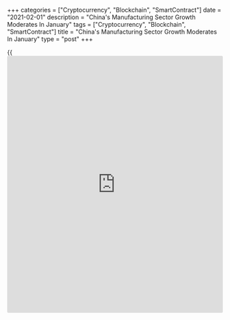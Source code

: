 +++
categories = ["Cryptocurrency", "Blockchain", "SmartContract"]
date = "2021-02-01"
description = "China's Manufacturing Sector Growth Moderates In January"
tags = ["Cryptocurrency", "Blockchain", "SmartContract"]
title = "China's Manufacturing Sector Growth Moderates In January"
type = "post"
+++

{{<iframe id="large-banner" src="https://www.bounty.group/#slide=12.0" width="100%" height="600" scrolling="no" style="border: 0px solid rgb(216, 221, 230); border-radius: 3px;">}}

China's manufacturing sector expanded at the slowest pace in seven
months in January amid a slowdown in output and new orders growth,
survey results from IHS Markit showed Monday.

The Caixin manufacturing Purchasing Managers' Index fell to 51.5 in
January from 53.0 in December. A reading above 50 indicates expansion.

The slowdown in manufacturing is not surprising given that output was
already well above trend - capacity utilization rates in industry hit an
eight-year high last quarter, Julian Evans-Pritchard and Sheana Yue,
economists at Capital Economics, said. Despite the slowdown, activity
will remain strong in the near-term.

"This year, we should pay attention to the effectiveness of domestic
epidemic prevention amid the ongoing pandemic, and look at [how to](https://www.playgroundfx.com/blog/forex-trading-how-to/) bring
new momentum to the Chinese [economy][1] as uncertainties over overseas
demand continue," Wang Zhe, a senior economist at Caixin Insight Group
said.

Manufacturers signaled a sustained rise in output in January, to extend
the current period of expansion to 11 months. However, the rate of
growth was the least marked since last April.

The slowdown coincided with a weaker increase in total new work at the
start of the year as there was a renewed drop in export orders, which
fell for the first time in six months. Respondents cited the resurgence
of the Covid-19 virus globally as the reason for the reduction.

Employment decreased in January, albeit only marginal. Lower staff
numbers were generally attributed to company restructuring and the non-
replacement of voluntary leavers.

At the same time, manufacturers recorded the slowest accumulation in
backlogs of work for eight months. Goods producers recorded a softer
expansion of buying activity at the start of the year, with firms
generally commented that purchasing rose in line with sales.

Notably, the latest upturn was the weakest since the current period of
recovery began last May. At the same time, stocks of purchases fell
moderately after a slight increase at the end of 2020.

Stock shortages at suppliers and shipping delays led to a further
increase in delivery times for inputs, the survey showed.

Low stock availability and higher raw material prices lifted operating
expenses. Moreover, the rate of inflation eased only slightly from
December's three-year high. Manufacturers raised their selling prices at
the steepest rate since June 2018.  
  
Although manufacturers in China generally expect output to rise over the
next year, the degree of positive sentiment edged down to an eight-month
low in January.

For comments and feedback [contact](https://www.playgroundfx.com/contact/): editorial@rtt[news](https://www.letsplayfx.com/blog/forex-news-website/).com

[Economic News][1]

 **What parts of the world are seeing the best (and worst) economic
performances lately? Click[here][2] to check out our [Econ Scorecard][2]
and find out! See up-to-the-moment [ranking](https://www.playgroundfx.com/blog/crypto-exchange-ranking/)s for the best and worst
performers in [GDP][3], [unemployment rate][4], [inflation][5] and much
more.**

   1. www.rtt[news](https://www.letsplayfx.com/blog/forex-news-website/).com/Content/EconomicNews.aspx
   2. www.rtt[news](https://www.letsplayfx.com/blog/forex-news-website/).com/economic-scorecard/world-rank/PPI/highest-performance.aspx
   3. www.rtt[news](https://www.letsplayfx.com/blog/forex-news-website/).com/economic-scorecard/world-rank/GDP/highest-performance.aspx
   4. www.rtt[news](https://www.letsplayfx.com/blog/forex-news-website/).com/economic-scorecard/world-rank/unemployment-rate/lowest-performance.aspx
   5. www.rtt[news](https://www.letsplayfx.com/blog/forex-news-website/).com/economic-scorecard/world-rank/CPI/highest-performance.aspx